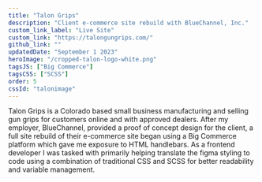 ```yaml
---
title: "Talon Grips"
description: "Client e-commerce site rebuild with BlueChannel, Inc."
custom_link_label: "Live Site"
custom_link: "https://talongungrips.com/"
github_link: ""
updatedDate: "September 1 2023"
heroImage: "/cropped-talon-logo-white.png"
tagsJS: ["Big Commerce"]
tagsCSS: ["SCSS"]
order: 5
cssId: "talonimage"
---
```


Talon Grips is a Colorado based small business manufacturing and selling gun grips for customers online and with approved dealers. After my employer, BlueChannel, provided a proof of concept design for the client, a full site rebuild of their e-commerce site began using a Big Commerce platform which gave me exposure to HTML handlebars. As a frontend developer I was tasked with primarily helping translate the figma styling to code using a combination of traditional CSS and SCSS for better readability and variable management.

